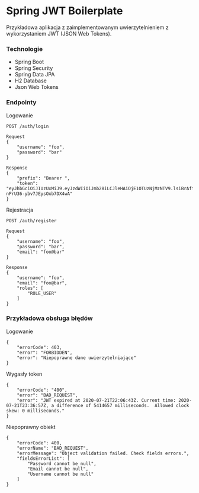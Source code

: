 # Spring JWT Boilerplate
Przykładowa aplikacja z zaimplementowanym uwierzytelnieniem z wykorzystaniem JWT (JSON Web Tokens).

### Technologie
* Spring Boot
* Spring Security
* Spring Data JPA
* H2 Database
* Json Web Tokens

### Endpointy
Logowanie
```
POST /auth/login

Request
{
    "username": "foo",
    "password": "bar"
}

Response
{
    "prefix": "Bearer ",
    "token": "eyJhbGciOiJIUzUxMiJ9.eyJzdWIiOiJmb28iLCJleHAiOjE1OTUzNjMzNTV9.lsiBrAffd9hq6v_ICbv6alLmph9Cv1o9UN3eRxeOEzQNs57WtG82i08wvqLOW-nPrU36-ybv7JEysOxb7DX4wA"
}
```
Rejestracja
```
POST /auth/register

Request
{
    "username": "foo",
    "password": "bar",
    "email": "foo@bar"
}

Response
{
    "username": "foo",
    "email": "foo@bar",
    "roles": [
        "ROLE_USER"
    ]
}
```

### Przykładowa obsługa błędów
Logowanie
```
{
    "errorCode": 403,
    "error": "FORBIDDEN",
    "error": "Niepoprawne dane uwierzytelniające"
}
```
Wygasły token
```
{
    "errorCode": "400",
    "error": "BAD_REQUEST",
    "error": "JWT expired at 2020-07-21T22:06:43Z. Current time: 2020-07-21T23:36:57Z, a difference of 5414657 milliseconds.  Allowed clock skew: 0 milliseconds."
}
```
Niepoprawny obiekt
```
{
    "errorCode": 400,
    "errorName": "BAD_REQUEST",
    "errorMessage": "Object validation failed. Check fields errors.",
    "fieldsErrorList": [
        "Password cannot be null",
        "Email cannot be null",
        "Username cannot be null"
    ]
}
```